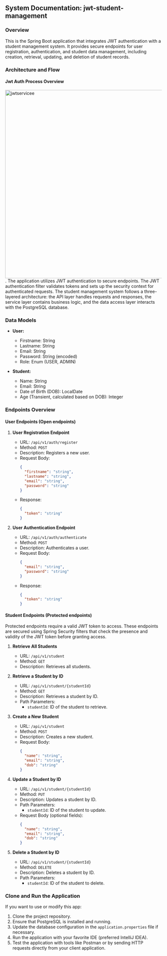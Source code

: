 ## System Documentation: jwt-student-management

### Overview
This is the Spring Boot application that integrates JWT authentication with a student management system. It provides secure endpoints for user registration, authentication, and student data management, including creation, retrieval, updating, and deletion of student records.

### Architecture and Flow
#### Jwt Auth Process Overview
<img width="606" alt="jwtservicee" src="https://github.com/Jonathanpangkey/jwtauth_springboot/assets/102292312/3c646c86-c4f3-4628-8654-8ea3d201788c">.
The application utilizes JWT authentication to secure endpoints. The JWT authentication filter validates tokens and sets up the security context for authenticated requests. The student management system follows a three-layered architecture: the API layer handles requests and responses, the service layer contains business logic, and the data access layer interacts with the PostgreSQL database.

### Data Models
- **User:**
  - Firstname: String
  - Lastname: String
  - Email: String
  - Password: String (encoded)
  - Role: Enum (USER, ADMIN)

- **Student:**
  - Name: String
  - Email: String
  - Date of Birth (DOB): LocalDate
  - Age (Transient, calculated based on DOB): Integer

### Endpoints Overview

#### User Endpoints (Open endpoints)
1. **User Registration Endpoint**
   - URL: `/api/v1/auth/register`
   - Method: `POST`
   - Description: Registers a new user.
   - Request Body:
     ```json
     {
       "firstname": "string",
       "lastname": "string",
       "email": "string",
       "password": "string"
     }
     ```
   - Response:
     ```json
     {
       "token": "string"
     }
     ```

2. **User Authentication Endpoint**
   - URL: `/api/v1/auth/authenticate`
   - Method: `POST`
   - Description: Authenticates a user.
   - Request Body:
     ```json
     {
       "email": "string",
       "password": "string"
     }
     ```
   - Response:
     ```json
     {
       "token": "string"
     }
     ```

#### Student Endpoints (Protected endpoints)
Protected endpoints require a valid JWT token to access. These endpoints are secured using Spring Security filters that check the presence and validity of the JWT token before granting access.
1. **Retrieve All Students**
   - URL: `/api/v1/student`
   - Method: `GET`
   - Description: Retrieves all students.

2. **Retrieve a Student by ID**
   - URL: `/api/v1/student/{studentId}`
   - Method: `GET`
   - Description: Retrieves a student by ID.
   - Path Parameters:
     - `studentId`: ID of the student to retrieve.

3. **Create a New Student**
   - URL: `/api/v1/student`
   - Method: `POST`
   - Description: Creates a new student.
   - Request Body:
     ```json
     {
       "name": "string",
       "email": "string",
       "dob": "string"
     }
     ```

4. **Update a Student by ID**
   - URL: `/api/v1/student/{studentId}`
   - Method: `PUT`
   - Description: Updates a student by ID.
   - Path Parameters:
     - `studentId`: ID of the student to update.
   - Request Body (optional fields):
     ```json
     {
       "name": "string",
       "email": "string",
       "dob": "string"
     }
     ```

5. **Delete a Student by ID**
   - URL: `/api/v1/student/{studentId}`
   - Method: `DELETE`
   - Description: Deletes a student by ID.
   - Path Parameters:
     - `studentId`: ID of the student to delete.

### Clone and Run the Application
If you want to use or modify this app:

1. Clone the project repository.
2. Ensure that PostgreSQL is installed and running.
3. Update the database configuration in the `application.properties` file if necessary.
4. Run the application with your favorite IDE (preferred IntelliJ IDEA).
5. Test the application with tools like Postman or by sending HTTP requests directly from your client application.
